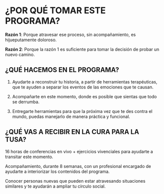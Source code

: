 
# ¿POR QUÉ TOMAR ESTE PROGRAMA?

**Razón 1**: Porque atravesar ese proceso, sin acompañamiento, es hijueputamente doloroso.

**Razón 2**: Porque la razón 1 es suficiente para tomar la decisión de probar un nuevo camino.

## ¿QUÉ HACEMOS EN EL PROGRAMA?

1. Ayudarte a reconstruir tu historia, a partir de herramientas terapéuticas, que te ayuden a separar los eventos de las emociones que te causan.

2. Acompañarte en este momento, donde es posible que sientas que todo se derrumba.

3. Entregarte herramientas para que la próxima vez que te des contra el mundo, puedas manejarlo de manera práctica y funcional.

## ¿QUÉ VAS A RECIBIR EN LA CURA PARA LA TUSA?

16 horas de conferencias en vivo + ejercicios vivenciales para ayudarte a transitar este momento.

Acompañamiento, durante 8 semanas, con un profesional encargado de ayudarte a interiorizar los contenidos del programa.

Conocer personas nuevas que pueden estar atravesando situaciones similares y te ayudarán a ampliar tu círculo social.